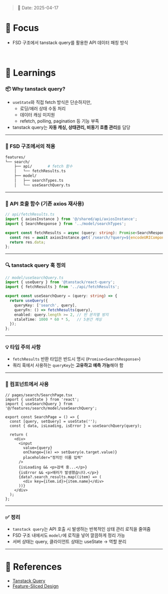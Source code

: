 > 📅 Date: 2025-04-17

# 📌 Focus
- FSD 구조에서 tanstack query를 활용한 API 데이터 패칭 방식

<br />

# 📝 Learnings

### 📦 Why tanstack query?
- `useState`와 직접 fetch 방식은 단순하지만,
  - 로딩/에러 상태 수동 처리
  - 데이터 캐싱 미지원
  - refetch, polling, pagination 등 기능 부족
- tanstack query는 **자동 캐싱, 상태관리, 비동기 흐름 관리**를 담당

---

### 🧩 FSD 구조에서의 적용

```bash
features/
└── search/
    ├── api/       # fetch 함수
    │   └── fetchResults.ts
    ├── model/
    │   ├── searchTypes.ts
    │   └── useSearchQuery.ts
```

---

### 🧪 API 호출 함수 (기존 axios 재사용)

```ts
// api/fetchResults.ts
import { axiosInstance } from '@/shared/api/axiosInstance';
import { SearchResponse } from '../model/searchTypes';

export const fetchResults = async (query: string): Promise<SearchResponse> => {
  const res = await axiosInstance.get(`/search/?query=${encodeURIComponent(query)}`);
  return res.data;
};
```

---

### 🔍 tanstack query 훅 정의

```ts
// model/useSearchQuery.ts
import { useQuery } from '@tanstack/react-query';
import { fetchResults } from '../api/fetchResults';

export const useSearchQuery = (query: string) => {
  return useQuery({
    queryKey: ['search', query],
    queryFn: () => fetchResults(query),
    enabled: query.length >= 2, // 빈 문자열 방지
    staleTime: 1000 * 60 * 5,   // 5분간 캐싱
  });
};
```

---

### 💡 타입 주의 사항
- `fetchResults` 반환 타입은 반드시 명시 (`Promise<SearchResponse>`)
- 쿼리 훅에서 사용하는 `queryKey`는 **고유하고 예측 가능**해야 함

---

### 🧩 컴포넌트에서 사용

```tsx
// pages/search/SearchPage.tsx
import { useState } from 'react';
import { useSearchQuery } from '@/features/search/model/useSearchQuery';

export const SearchPage = () => {
  const [query, setQuery] = useState('');
  const { data, isLoading, isError } = useSearchQuery(query);

  return (
    <div>
      <input
        value={query}
        onChange={(e) => setQuery(e.target.value)}
        placeholder="정치인 이름 입력"
      />
      {isLoading && <p>검색 중...</p>}
      {isError && <p>에러가 발생했습니다.</p>}
      {data?.search_results.map((item) => (
        <div key={item.id}>{item.name}</div>
      ))}
    </div>
  );
};
```

---

### ✅ 정리
- `tanstack query`는 API 호출 시 발생하는 반복적인 상태 관리 로직을 줄여줌
- FSD 구조 내에서도 `model/`에 로직을 넣어 깔끔하게 정리 가능
- 서버 상태는 query, 클라이언트 상태는 useState → 역할 분리

---

# 🔗 References
- [Tanstack Query](https://tanstack.com/query/v4/docs)
- [Feature-Sliced Design](https://feature-sliced.design/)
